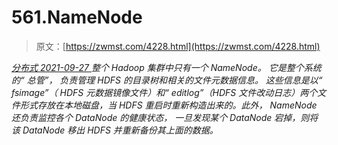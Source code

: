 <!--yml
category: 未分类
date: 0001-01-01 00:00:00
-->

# 561.NameNode

> 原文：[https://zwmst.com/4228.html](https://zwmst.com/4228.html)

   [ *分布式* ](https://zwmst.com/%e5%88%86%e5%b8%83%e5%bc%8f)*[ <time datetime="2021-09-28T00:16:23+08:00"> 2021-09-27 </time> ](https://zwmst.com/4228.html)  整个 Hadoop 集群中只有一个 NameNode。 它是整个系统的“ 总管”， 负责管理 HDFS 的目录树和相关的文件元数据信息。 这些信息是以“ fsimage”（ HDFS 元数据镜像文件）和“ editlog”（HDFS 文件改动日志）两个文件形式存放在本地磁盘，当 HDFS 重启时重新构造出来的。此外， NameNode 还负责监控各个 DataNode 的健康状态， 一旦发现某个 DataNode 宕掉，则将该 DataNode 移出 HDFS 并重新备份其上面的数据。*